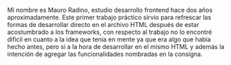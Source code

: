 Mi nombre es Mauro Radino, estudio desarrollo frontend hace dos años aproximadamente. Este primer trabajo práctico sirvio para refrescar las formas de desarrollar directo en el archivo HTML después de estar acostumbrado a los frameworks, con respecto al trabajo no lo encontré dificil en cuanto a la idea que tenia en mente ya que era algo que habia hecho antes, pero si a la hora de desarrollar en el mismo HTML y además la intención de agregar las funcionalidades nombradas en la consigna.
